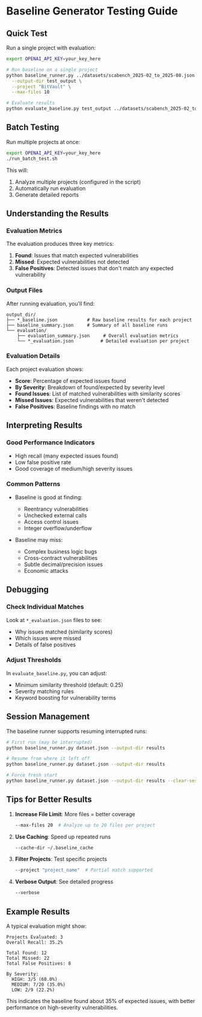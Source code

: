 # Baseline Generator Testing Guide

## Quick Test

Run a single project with evaluation:

```bash
export OPENAI_API_KEY=your_key_here

# Run baseline on a single project
python baseline_runner.py ../datasets/scabench_2025-02_to_2025-08.json \
  --output-dir test_output \
  --project "BitVault" \
  --max-files 10

# Evaluate results
python evaluate_baseline.py test_output ../datasets/scabench_2025-02_to_2025-08.json
```

## Batch Testing

Run multiple projects at once:

```bash
export OPENAI_API_KEY=your_key_here
./run_batch_test.sh
```

This will:
1. Analyze multiple projects (configured in the script)
2. Automatically run evaluation
3. Generate detailed reports

## Understanding the Results

### Evaluation Metrics

The evaluation produces three key metrics:

1. **Found**: Issues that match expected vulnerabilities
2. **Missed**: Expected vulnerabilities not detected
3. **False Positives**: Detected issues that don't match any expected vulnerability

### Output Files

After running evaluation, you'll find:

```
output_dir/
├── *_baseline.json           # Raw baseline results for each project
├── baseline_summary.json     # Summary of all baseline runs
└── evaluation/
    ├── evaluation_summary.json     # Overall evaluation metrics
    └── *_evaluation.json          # Detailed evaluation per project
```

### Evaluation Details

Each project evaluation shows:
- **Score**: Percentage of expected issues found
- **By Severity**: Breakdown of found/expected by severity level
- **Found Issues**: List of matched vulnerabilities with similarity scores
- **Missed Issues**: Expected vulnerabilities that weren't detected
- **False Positives**: Baseline findings with no match

## Interpreting Results

### Good Performance Indicators
- High recall (many expected issues found)
- Low false positive rate
- Good coverage of medium/high severity issues

### Common Patterns
- Baseline is good at finding:
  - Reentrancy vulnerabilities
  - Unchecked external calls
  - Access control issues
  - Integer overflow/underflow

- Baseline may miss:
  - Complex business logic bugs
  - Cross-contract vulnerabilities
  - Subtle decimal/precision issues
  - Economic attacks

## Debugging

### Check Individual Matches

Look at `*_evaluation.json` files to see:
- Why issues matched (similarity scores)
- Which issues were missed
- Details of false positives

### Adjust Thresholds

In `evaluate_baseline.py`, you can adjust:
- Minimum similarity threshold (default: 0.25)
- Severity matching rules
- Keyword boosting for vulnerability terms

## Session Management

The baseline runner supports resuming interrupted runs:

```bash
# First run (may be interrupted)
python baseline_runner.py dataset.json --output-dir results

# Resume from where it left off
python baseline_runner.py dataset.json --output-dir results

# Force fresh start
python baseline_runner.py dataset.json --output-dir results --clear-session
```

## Tips for Better Results

1. **Increase File Limit**: More files = better coverage
   ```bash
   --max-files 20  # Analyze up to 20 files per project
   ```

2. **Use Caching**: Speed up repeated runs
   ```bash
   --cache-dir ~/.baseline_cache
   ```

3. **Filter Projects**: Test specific projects
   ```bash
   --project "project_name"  # Partial match supported
   ```

4. **Verbose Output**: See detailed progress
   ```bash
   --verbose
   ```

## Example Results

A typical evaluation might show:

```
Projects Evaluated: 3
Overall Recall: 35.2%

Total Found: 12
Total Missed: 22
Total False Positives: 8

By Severity:
  HIGH: 3/5 (60.0%)
  MEDIUM: 7/20 (35.0%)
  LOW: 2/9 (22.2%)
```

This indicates the baseline found about 35% of expected issues, with better performance on high-severity vulnerabilities.